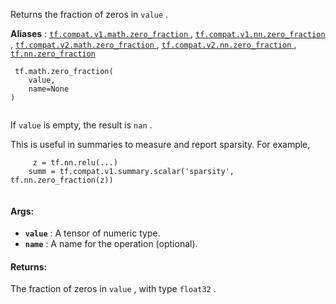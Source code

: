 Returns the fraction of zeros in  `value` .

**Aliases** : [ `tf.compat.v1.math.zero_fraction` ](/api_docs/python/tf/math/zero_fraction), [ `tf.compat.v1.nn.zero_fraction` ](/api_docs/python/tf/math/zero_fraction), [ `tf.compat.v2.math.zero_fraction` ](/api_docs/python/tf/math/zero_fraction), [ `tf.compat.v2.nn.zero_fraction` ](/api_docs/python/tf/math/zero_fraction), [ `tf.nn.zero_fraction` ](/api_docs/python/tf/math/zero_fraction)

```
 tf.math.zero_fraction(
    value,
    name=None
)
 
```

If  `value`  is empty, the result is  `nan` .

This is useful in summaries to measure and report sparsity.  For example,

```
     z = tf.nn.relu(...)
    summ = tf.compat.v1.summary.scalar('sparsity', tf.nn.zero_fraction(z))
 
```

#### Args:
- **`value`** : A tensor of numeric type.
- **`name`** : A name for the operation (optional).


#### Returns:
The fraction of zeros in  `value` , with type  `float32` .

